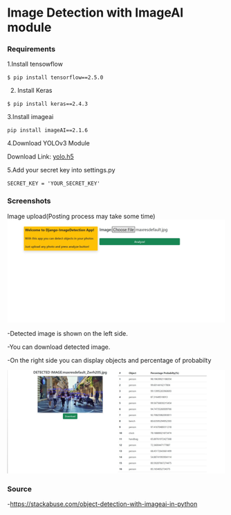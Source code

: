 # Image Detection with ImageAI module

### Requirements

1.Install tensowflow
```
$ pip install tensorflow==2.5.0
```
2. Install Keras

```
$ pip install keras==2.4.3
```
3.Install imageai
```
pip install imageAI==2.1.6
```

4.Download YOLOv3 Module

Download Link: [yolo.h5](https://www.google.com/url?sa=t&rct=j&q=&esrc=s&source=web&cd=&ved=2ahUKEwjUjLPg4J3xAhWVhP0HHS2IBNMQFjAAegQIAhAD&url=https%3A%2F%2Fgithub.com%2FOlafenwaMoses%2FImageAI%2Freleases%2Fdownload%2F1.0%2Fyolo.h5&usg=AOvVaw0J6cPR1x27wCKXmrin_Hwn)

5.Add your secret key into settings.py
```
SECRET_KEY = 'YOUR_SECRET_KEY'
```
### Screenshots 
Image upload(Posting process may take some time)
![Image Index](https://github.com/uberfresh/django-imagedetection/blob/main/screenshots/index.jpg)

-Detected image is shown on the left side. 

-You can download detected image.

-On the right side you can display objects and percentage of probabilty

![Image Show](https://github.com/uberfresh/django-imagedetection/blob/main/screenshots/imshow.jpg)


### Source
-https://stackabuse.com/object-detection-with-imageai-in-python

